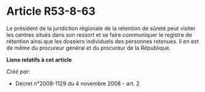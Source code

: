 # Article R53-8-63

Le président de la juridiction régionale de la rétention de sûreté peut visiter les centres situés dans son ressort et se
faire communiquer le registre de rétention ainsi que les dossiers individuels des personnes retenues. Il en est de même du
procureur général et du procureur de la République.

**Liens relatifs à cet article**

_Créé par_:

  - Décret n°2008-1129 du 4 novembre 2008 - art. 2
